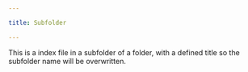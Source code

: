 ```yaml
---

title: Subfolder

---
```



This is a index file in a subfolder of a folder, with a defined title so the subfolder name will be overwritten.